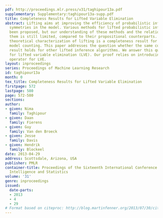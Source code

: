 ```yaml
---
pdf: http://proceedings.mlr.press/v31/taghipour13a.pdf
supplementary: Supplementary:taghipour13a-supp.pdf
title: Completeness Results for Lifted Variable Elimination
abstract: Lifting aims at improving the efficiency of probabilistic inference by exploiting
  symmetries in the model. Various methods for lifted probabilistic inference have
  been proposed, but our understanding of these methods and the relationships between
  them is still limited, compared to their propositional counterparts. The only existing
  theoretical characterization of lifting is a completeness result for weighted first-order
  model counting. This paper addresses the question whether the same completeness
  result holds for other lifted inference algorithms. We answer this question positively
  for lifted variable elimination (LVE). Our proof relies on introducing a novel inference
  operator for LVE.
layout: inproceedings
series: Proceedings of Machine Learning Research
id: taghipour13a
month: 0
tex_title: Completeness Results for Lifted Variable Elimination
firstpage: 572
lastpage: 580
page: 572-580
sections: 
author:
- given: Nima
  family: Taghipour
- given: Daan
  family: Fierens
- given: Guy
  family: Van den Broeck
- given: Jesse
  family: Davis
- given: Hendrik
  family: Blockeel
date: 2013-04-29
address: Scottsdale, Arizona, USA
publisher: PMLR
container-title: Proceedings of the Sixteenth International Conference on Artificial
  Intelligence and Statistics
volume: '31'
genre: inproceedings
issued:
  date-parts:
  - 2013
  - 4
  - 29
# Format based on citeproc: http://blog.martinfenner.org/2013/07/30/citeproc-yaml-for-bibliographies/
---
```

